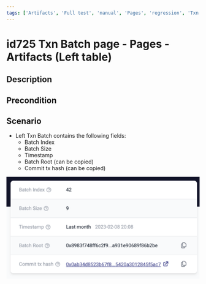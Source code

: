 ```yaml
---
tags: ['Artifacts', 'Full test', 'manual', 'Pages', 'regression', 'Txn Batch', 'Active']
---
```


# id725 Txn Batch page - Pages - Artifacts (Left table)

## Description


## Precondition


## Scenario
- Left Txn Batch contains the following fields:
    - Batch Index
    - Batch Size
    - Timestamp
    - Batch Root (can be copied)
    - Commit tx hash (can be copied)

![Screenshot](../../../../static/img/Pages/Batch%20page/id725.png)
